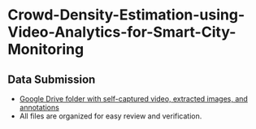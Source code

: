 # Crowd-Density-Estimation-using-Video-Analytics-for-Smart-City-Monitoring
## Data Submission

- [Google Drive folder with self-captured video, extracted images, and annotations](https://drive.google.com/drive/folders/1s3zvTotkDg-lRoo4l5uVOu1TTxvlWZ0B?usp=sharing)
- All files are organized for easy review and verification.
